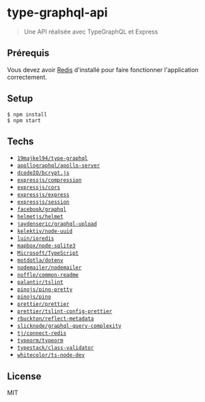 # type-graphql-api

> Une API réalisée avec TypeGraphQL et Express

## Prérequis
Vous devez avoir [Redis](https://redis.io/download) d'installé pour faire fonctionner l'application correctement.

## Setup

```
$ npm install
$ npm start
```

## Techs

- [`19majkel94/type-graphql`](https://github.com/19majkel94/type-graphql)
- [`apollographql/apollo-server`](https://github.com/apollographql/apollo-server)
- [`dcodeIO/bcrypt.js`](https://github.com/dcodeIO/bcrypt.js)
- [`expressjs/compression`](https://github.com/expressjs/compression)
- [`expressjs/cors`](https://github.com/expressjs/cors)
- [`expressjs/express`](https://github.com/expressjs/express)
- [`expressjs/session`](https://github.com/expressjs/session)
- [`facebook/graphql`](https://github.com/facebook/graphql)
- [`helmetjs/helmet`](https://github.com/helmetjs/helmet)
- [`jaydenseric/graphql-upload`](https://github.com/jaydenseric/graphql-upload)
- [`kelektiv/node-uuid`](https://github.com/kelektiv/node-uuid)
- [`luin/ioredis`](https://github.com/luin/ioredis)
- [`mapbox/node-sqlite3`](https://github.com/mapbox/node-sqlite3)
- [`Microsoft/TypeScript`](https://github.com/Microsoft/TypeScript)
- [`motdotla/dotenv`](https://github.com/motdotla/dotenv)
- [`nodemailer/nodemailer`](https://github.com/nodemailer/nodemailer)
- [`noffle/common-readme`](https://github.com/noffle/common-readme)
- [`palantir/tslint`](https://github.com/palantir/tslint)
- [`pinojs/pino-pretty`](https://github.com/pinojs/pino-pretty)
- [`pinojs/pino`](https://github.com/pinojs/pino)
- [`prettier/prettier`](https://github.com/prettier/prettier)
- [`prettier/tslint-config-prettier`](https://github.com/prettier/tslint-config-prettier)
- [`rbuckton/reflect-metadata`](https://github.com/rbuckton/reflect-metadata)
- [`slicknode/graphql-query-complexity`](https://github.com/slicknode/graphql-query-complexity)
- [`tj/connect-redis`](https://github.com/tj/connect-redis)
- [`typeorm/typeorm`](https://github.com/typeorm/typeorm)
- [`typestack/class-validator`](https://github.com/typestack/class-validator)
- [`whitecolor/ts-node-dev`](https://github.com/whitecolor/ts-node-dev)

## License

MIT

